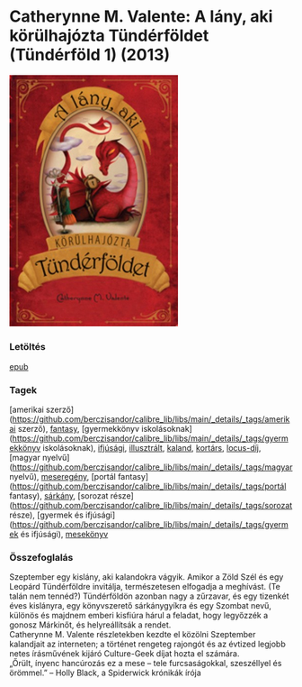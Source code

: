 # <a name="id_659">Catherynne M. Valente: A lány, aki körülhajózta Tündérföldet (Tündérföld 1) (2013)</a>
<img src="https://github.com/BercziSandor/calibre_lib/raw/main/libs/main/Catherynne%20M.%20Valente/A%20lany%2C%20aki%20korulhajozta%20Tunderfold%20%28659%29/cover.jpg" alt="cover" width="300"/>

### Letöltés
[epub](https://github.com/BercziSandor/calibre_lib/raw/main/libs/main/Catherynne%20M.%20Valente/A%20lany%2C%20aki%20korulhajozta%20Tunderfold%20%28659%29/A%20lany%2C%20aki%20korulhajozta%20Tunder%20-%20Catherynne%20M.%20Valente.epub)

### Tagek
[amerikai szerző](https://github.com/berczisandor/calibre_lib/libs/main/_details/_tags/amerikai szerző), [fantasy](https://github.com/berczisandor/calibre_lib/libs/main/_details/_tags/fantasy), [gyermekkönyv iskolásoknak](https://github.com/berczisandor/calibre_lib/libs/main/_details/_tags/gyermekkönyv iskolásoknak), [ifjúsági](https://github.com/berczisandor/calibre_lib/libs/main/_details/_tags/ifjúsági), [illusztrált](https://github.com/berczisandor/calibre_lib/libs/main/_details/_tags/illusztrált), [kaland](https://github.com/berczisandor/calibre_lib/libs/main/_details/_tags/kaland), [kortárs](https://github.com/berczisandor/calibre_lib/libs/main/_details/_tags/kortárs), [locus-díj](https://github.com/berczisandor/calibre_lib/libs/main/_details/_tags/locus-díj), [magyar nyelvű](https://github.com/berczisandor/calibre_lib/libs/main/_details/_tags/magyar nyelvű), [meseregény](https://github.com/berczisandor/calibre_lib/libs/main/_details/_tags/meseregény), [portál fantasy](https://github.com/berczisandor/calibre_lib/libs/main/_details/_tags/portál fantasy), [sárkány](https://github.com/berczisandor/calibre_lib/libs/main/_details/_tags/sárkány), [sorozat része](https://github.com/berczisandor/calibre_lib/libs/main/_details/_tags/sorozat része), [gyermek és ifjúsági](https://github.com/berczisandor/calibre_lib/libs/main/_details/_tags/gyermek és ifjúsági), [mesekönyv](https://github.com/berczisandor/calibre_lib/libs/main/_details/_tags/mesekönyv)

### Összefoglalás
<p class="description">Szeptember egy kislány, aki kalandokra vágyik. Amikor a Zöld Szél és egy Leopárd Tündérföldre invitálja, természetesen elfogadja a meghívást. (Te talán nem tennéd?) Tündérföldön azonban nagy a zűrzavar, és egy tizenkét éves kislányra, egy könyvszerető sárkánygyíkra és egy Szombat nevű, különös és majdnem emberi kisfiúra hárul a feladat, hogy legyőzzék a gonosz Márkinőt, és helyreállítsák a rendet.<br>Catherynne M. Valente részletekben kezdte el közölni Szeptember kalandjait az interneten; a történet rengeteg rajongót és az évtized legjobb netes írásművének kijáró Culture-Geek díjat hozta el számára.<br>„Őrült, ínyenc hancúrozás ez a mese – tele furcsaságokkal, szeszéllyel és örömmel.” – Holly Black, a Spiderwick krónikák írója</p>


